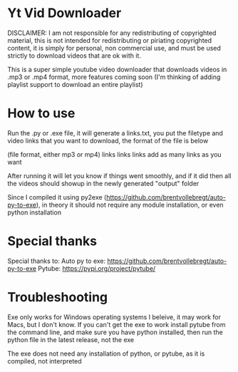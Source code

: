 # Yt Vid Downloader

DISCLAIMER: I am not responsible for any redistributing of copyrighted material, this is not intended for redistributing or piriating copyrighted content, it is simply for personal, non commercial use, and must be used strictly to download videos that are ok with it.

This is a super simple youtube video downloader that downloads videos in .mp3 or .mp4 format, more features coming soon (I'm thinking of adding playlist support to download an entire playlist)

# How to use

Run the .py or .exe file, it will generate a links.txt, you put the filetype and video links that you want to download, the format of the file is below

(file format, either mp3 or mp4)
links
links
links
add as many links as you want

After running it will let you know if things went smoothly, and if it did then all the videos should showup in the newly generated "output" folder

Since I compiled it using py2exe (https://github.com/brentvollebregt/auto-py-to-exe), in theory it should not require any module installation, or even python installation

# Special thanks

Special thanks to:
Auto py to exe: https://github.com/brentvollebregt/auto-py-to-exe
Pytube: https://pypi.org/project/pytube/

# Troubleshooting

Exe only works for Windows operating systems I beleive, it may work for Macs, but I don't know.
If you can't get the exe to work install pytube from the command line, and make sure you have python installed, then run the python file in the latest release, not the exe

The exe does not need any installation of python, or pytube, as it is compiled, not interpreted